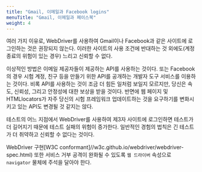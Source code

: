 ```yaml
---
title: "Gmail, 이메일과 Facebook logins"
menuTitle: "Gmail, 이메일과 페이스북"
weight: 4
---
```


여러 가지 이유로, WebDriver를 사용하여 Gmail이나 Facebook과 같은 사이트에 로그인하는 것은 권장되지 않는다.
이러한 사이트의 사용 조건에 반대하는 것 외에도(계정 종료의 위험이 있는 경우) 느리고 신뢰할 수 없다.

이상적인 방법은 이메일 제공자들이 제공하는 API를 사용하는 것이다. 또는 Facebook의 경우 시험 계정, 
친구 등을 만들기 위한 API를 공개하는 개발자 도구 서비스를 이용하는 것이다. 비록 API를 사용하는 것이 조금 
더 힘든 일처럼 보일지 모르지만, 당신은 속도, 신뢰성, 그리고 안정성에 대한 보상을 받을 것이다. 반면에 웹 페이지 
및 HTMLlocators가 자주 당신의 시험 프레임워크 업데이트하는 것을 요구하기를 변화시키고 있는 API도 변경될 것 같지는 않다.

테스트의 어느 지점에서 WebDriver를 사용하여 제3자 사이트에 로그인하면 테스트가 더 길어지기 때문에 
테스트 실패의 위험이 증가한다. 일반적인 경험의 법칙은 긴 테스트가 더 취약하고 신뢰할 수 없다는 것이다.

WebDriver 구현[W3C conformant]//w3c.github.io/webdriver/webdriver-spec.html)
또한 서비스 거부 공격이 완화될 수 있도록 `웹 드라이버` 속성으로 `navigator` 물체에 주석을 달아야 한다.
